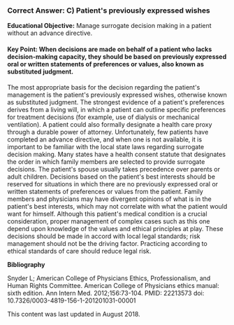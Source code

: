 
### Correct Answer: C) Patient's previously expressed wishes 

**Educational Objective:** Manage surrogate decision making in a patient without an advance directive.

#### **Key Point:** When decisions are made on behalf of a patient who lacks decision-making capacity, they should be based on previously expressed oral or written statements of preferences or values, also known as substituted judgment.

The most appropriate basis for the decision regarding the patient's management is the patient's previously expressed wishes, otherwise known as substituted judgment. The strongest evidence of a patient's preferences derives from a living will, in which a patient can outline specific preferences for treatment decisions (for example, use of dialysis or mechanical ventilation). A patient could also formally designate a health care proxy through a durable power of attorney. Unfortunately, few patients have completed an advance directive, and when one is not available, it is important to be familiar with the local state laws regarding surrogate decision making. Many states have a health consent statute that designates the order in which family members are selected to provide surrogate decisions. The patient's spouse usually takes precedence over parents or adult children.
Decisions based on the patient's best interests should be reserved for situations in which there are no previously expressed oral or written statements of preferences or values from the patient. Family members and physicians may have divergent opinions of what is in the patient's best interests, which may not correlate with what the patient would want for himself.
Although this patient's medical condition is a crucial consideration, proper management of complex cases such as this one depend upon knowledge of the values and ethical principles at play. These decisions should be made in accord with local legal standards; risk management should not be the driving factor. Practicing according to ethical standards of care should reduce legal risk.

**Bibliography**

Snyder L; American College of Physicians Ethics, Professionalism, and Human Rights Committee. American College of Physicians ethics manual: sixth edition. Ann Intern Med. 2012;156:73-104. PMID: 22213573 doi: 10.7326/0003-4819-156-1-201201031-00001

This content was last updated in August 2018.